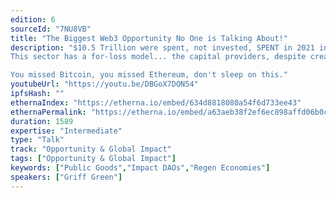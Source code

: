 ```yaml
---
edition: 6
sourceId: "7NU8VB"
title: "The Biggest Web3 Opportunity No One is Talking About!"
description: "$10.5 Trillion were spent, not invested, SPENT in 2021 in the US alone, and this is a global sector.
This sector has a for-loss model... the capital providers, despite creating an abundance of value that is in high demand, are losing money had over fist, and web3 has the solution.

You missed Bitcoin, you missed Ethereum, don't sleep on this."
youtubeUrl: "https://youtu.be/DBGoX7DON54"
ipfsHash: ""
ethernaIndex: "https://etherna.io/embed/634d8818080a54f6d733ee43"
ethernaPermalink: "https://etherna.io/embed/a63aeb38f2ef6ec898affd06b0c1ecb6a7b4e1386b31cf0bf71e31833b665a59"
duration: 1589
expertise: "Intermediate"
type: "Talk"
track: "Opportunity & Global Impact"
tags: ["Opportunity & Global Impact"]
keywords: ["Public Goods","Impact DAOs","Regen Economies"]
speakers: ["Griff Green"]
---
```


